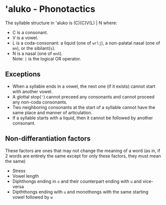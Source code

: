 # 'aluko - Phonotactics

The syllable structure in 'aluko is (C)(C)V(L) | N where:

- C is a consonant.
- V is a vowel.
- L is a coda-consonant: a liquid (one of `wrlj`), a non-palatal nasal (one of `mn`), or the sibilant(`s`).
- N is a nasal (one of `mnñ`).\
Note: `|` is the logical OR operator.

## Exceptions

- When a syllable ends in a vowel, the next one (if it exists) cannot start with another vowel.
- A glottal stop(`'`) cannot preceed any consonants and cannot proceed any non-coda consonants.
- Two neighboring consonants at the start of a syllable cannot have the same place and manner of articulation.
- If a syllable starts with a liquid, then it cannot be followed by another consonant.

## Non-differantiation factors

These factors are ones that may not change the meaning of a word (as in, if 2 words are entirely the same except for only these factors, they must mean the same)

- Stress
- Vowel length
- Diphthongs ending in `o` and their counterpart ending with `u` and vice-versa
- Dipththongs ending with `u` and monothongs with the same starting vowel followed by `w`
